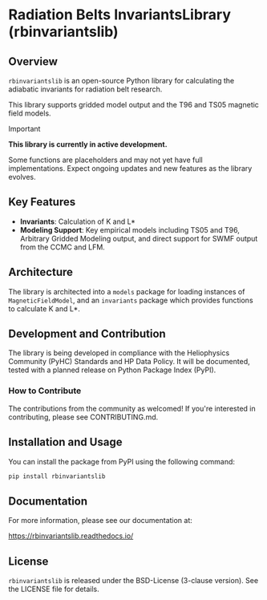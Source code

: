 # Radiation Belts InvariantsLibrary (rbinvariantslib)

## Overview

`rbinvariantslib` is an open-source Python library for calculating the adiabatic invariants for radiation belt research.

This library supports gridded model output and the T96 and TS05 magnetic field models. 

> [!IMPORTANT]
> **This library is currently in active development.** 
> 
> Some functions are placeholders and may not yet have full implementations. Expect ongoing updates and new features as the library evolves.

<!--
[![Documentation Status](https://readthedocs.org/projects/rbamlib/badge/?version=latest)](https://rbamlib.readthedocs.io/latest/?badge=latest)
-->

## Key Features

- **Invariants**: Calculation of K and L*
- **Modeling Support**: Key empirical models including TS05 and T96, Arbitrary Gridded Modeling output, and direct support for SWMF output from the CCMC and LFM.

## Architecture
The library is architected into a `models` package for loading instances of `MagneticFieldModel`, and an `invariants` package which provides functions to calculate K and L*.

## Development and Contribution

The library is being developed in compliance with the Heliophysics Community (PyHC) Standards and HP Data Policy. It
will be documented, tested with a planned release on Python Package Index (PyPI).

### How to Contribute

The contributions from the community as welcomed!
If you're interested in contributing, please see CONTRIBUTING.md.

## Installation and Usage

You can install the package from PyPI using the following command:
```bash
pip install rbinvariantslib
```

## Documentation
For more information, please see our documentation at: 

https://rbinvariantslib.readthedocs.io/

## License

`rbinvariantslib` is released under the BSD-License (3-clause version). See the LICENSE file for details.
